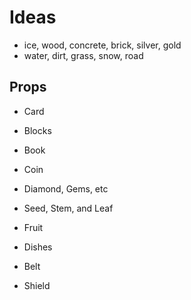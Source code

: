 # Ideas

- ice, wood, concrete, brick, silver, gold
- water, dirt, grass, snow, road

## Props

- Card
- Blocks
- Book
- Coin

- Diamond, Gems, etc

- Seed, Stem, and Leaf
- Fruit

- Dishes

- Belt

- Shield

